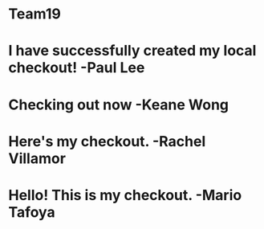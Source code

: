 # Team19
# I have successfully created my local checkout! -Paul Lee

# Checking out now -Keane Wong

# Here's my checkout. -Rachel Villamor

# Hello! This is my checkout. -Mario Tafoya

